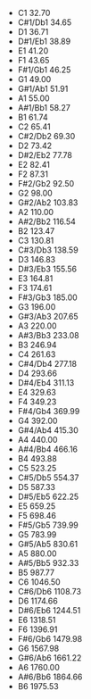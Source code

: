 * C1	32.70
* C#1/Db1	34.65
* D1	36.71
* D#1/Eb1	38.89
* E1	41.20
* F1	43.65
* F#1/Gb1	46.25
* G1	49.00
* G#1/Ab1	51.91
* A1	55.00
* A#1/Bb1	58.27
* B1	61.74
* C2	65.41
* C#2/Db2	69.30
* D2	73.42
* D#2/Eb2	77.78
* E2	82.41
* F2	87.31
* F#2/Gb2	92.50
* G2	98.00
* G#2/Ab2	103.83
* A2	110.00
* A#2/Bb2	116.54
* B2	123.47
* C3	130.81
* C#3/Db3	138.59
* D3	146.83
* D#3/Eb3	155.56
* E3	164.81
* F3	174.61
* F#3/Gb3	185.00
* G3	196.00
* G#3/Ab3	207.65
* A3	220.00
* A#3/Bb3	233.08
* B3	246.94
* C4	261.63
* C#4/Db4	277.18
* D4	293.66
* D#4/Eb4	311.13
* E4	329.63
* F4	349.23
* F#4/Gb4	369.99
* G4	392.00
* G#4/Ab4	415.30
* A4	440.00
* A#4/Bb4	466.16
* B4	493.88
* C5	523.25
* C#5/Db5	554.37
* D5	587.33
* D#5/Eb5	622.25
* E5	659.25
* F5	698.46
* F#5/Gb5	739.99
* G5	783.99
* G#5/Ab5	830.61
* A5	880.00
* A#5/Bb5	932.33
* B5	987.77
* C6	1046.50
* C#6/Db6	1108.73
* D6	1174.66
* D#6/Eb6	1244.51
* E6	1318.51
* F6	1396.91
* F#6/Gb6	1479.98
* G6	1567.98
* G#6/Ab6	1661.22
* A6	1760.00
* A#6/Bb6	1864.66
* B6	1975.53